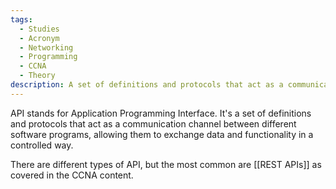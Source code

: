 ```yaml
---
tags:
  - Studies
  - Acronym
  - Networking
  - Programming
  - CCNA
  - Theory
description: A set of definitions and protocols that act as a communication channel between different software programs.
---
```

API stands for Application Programming Interface. It's a set of definitions and protocols that act as a communication channel between different software programs, allowing them to exchange data and functionality in a controlled way. 

There are different types of API, but the most common are [[REST APIs]] as covered in the CCNA content.